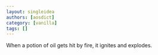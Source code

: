 ```yaml
---
layout: singleidea
authors: [aosdict]
category: [vanilla]
tags: []
---
```

When a potion of oil gets hit by fire, it ignites and explodes.
